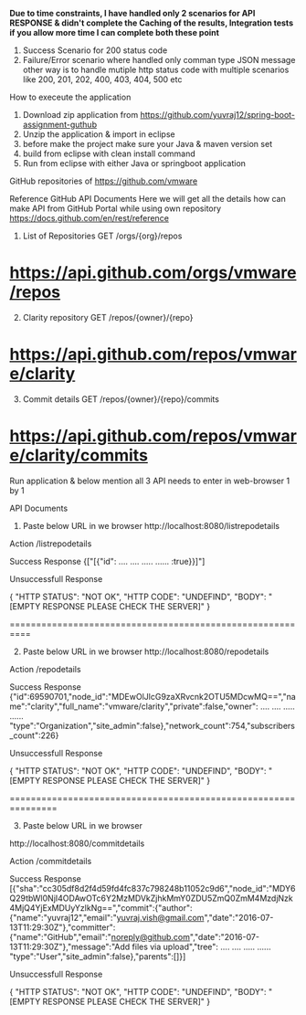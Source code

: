**Due to time constraints, I have handled only 2 scenarios for API RESPONSE & didn't complete the Caching of the results, Integration tests if you allow more time I can complete both these point**  
1) Success Scenario for 200 status code
2) Failure/Error scenario where handled only comman type JSON message
other way is to handle mutiple http status code with multiple scenarios
like 200, 201, 202, 400, 403, 404, 500 etc



How to execeute the application

1) Download zip application from https://github.com/yuvraj12/spring-boot-assignment-guthub
2) Unzip the application & import in eclipse
3) before make the project make sure your Java & maven version set
4) build from eclipse with clean install command
5) Run from eclipse with either Java or springboot application

GitHub repositories of https://github.com/vmware 

Reference GitHub API Documents
Here we will get all the details how can make API from GitHub Portal while using own repository
https://docs.github.com/en/rest/reference

1) List of Repositories
GET /orgs/{org}/repos


https://api.github.com/orgs/vmware/repos
==============================================================
2) Clarity repository
GET /repos/{owner}/{repo}

https://api.github.com/repos/vmware/clarity
==============================================================
3) Commit details
GET /repos/{owner}/{repo}/commits

https://api.github.com/repos/vmware/clarity/commits
==============================================================


Run application & below mention all 3 API needs to enter in web-browser 1 by 1

API Documents
1) Paste below URL in we browser
http://localhost:8080/listrepodetails

Action /listrepodetails


Success Response
{["[{\"id\": ....
....
.....
......
:true}}]"]

Unsuccessfull Response

{
	"HTTP STATUS": "NOT OK",
	"HTTP CODE": "UNDEFIND",
	"BODY": "[EMPTY RESPONSE PLEASE CHECK THE SERVER]"
}

==========================================================

2) Paste below URL in we browser
http://localhost:8080/repodetails

Action /repodetails

Success Response
{"id":69590701,"node_id":"MDEwOlJlcG9zaXRvcnk2OTU5MDcwMQ==","name":"clarity","full_name":"vmware/clarity","private":false,"owner": ....
....
.....
......
"type":"Organization","site_admin":false},"network_count":754,"subscribers_count":226}

Unsuccessfull Response

{
	"HTTP STATUS": "NOT OK",
	"HTTP CODE": "UNDEFIND",
	"BODY": "[EMPTY RESPONSE PLEASE CHECK THE SERVER]"
}

===============================================================

3) Paste below URL in we browser

http://localhost:8080/commitdetails

Action /commitdetails

Success Response
[{"sha":"cc305df8d2f4d59fd4fc837c798248b11052c9d6","node_id":"MDY6Q29tbWl0NjI4ODAwOTc6Y2MzMDVkZjhkMmY0ZDU5ZmQ0ZmM4MzdjNzk4MjQ4YjExMDUyYzlkNg==","commit":{"author":{"name":"yuvraj12","email":"yuvraj.vish@gmail.com","date":"2016-07-13T11:29:30Z"},"committer":{"name":"GitHub","email":"noreply@github.com","date":"2016-07-13T11:29:30Z"},"message":"Add files via upload","tree": ....
....
.....
......
"type":"User","site_admin":false},"parents":[]}]

Unsuccessfull Response

{
	"HTTP STATUS": "NOT OK",
	"HTTP CODE": "UNDEFIND",
	"BODY": "[EMPTY RESPONSE PLEASE CHECK THE SERVER]"
}
